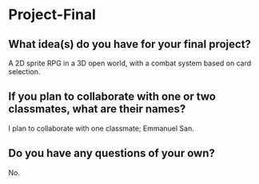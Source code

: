 # Project-Final

## What idea(s) do you have for your final project?

A 2D sprite RPG in a 3D open world, with a combat system based on card selection.

## If you plan to collaborate with one or two classmates, what are their names?

I plan to collaborate with one classmate; Emmanuel San.

## Do you have any questions of your own?

No.
